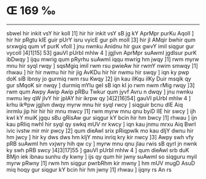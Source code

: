 # Œ 169 ‰
---
sbweI hir inkit vsY hir kolI ]1] hir hir inkit vsY sB jg kY
AprMpr purKu AqolI ] hir hir pRgtu kIE guir pUrY isru vyicE gur pih
molI ]3] hir jI AMqir bwhir qum srxwgiq qum vf purK vfolI ] jnu
nwnku Anidnu hir gux gwvY imil siqgur gur vycolI ]4]1]15] 53]
gauVI pUrbI mhlw 4 ] jgjIvn AprMpr suAwmI jgdIsur purK ibDwqy ]
ijqu mwrig qum pRyrhu suAwmI iqqu mwrig hm jwqy ]1] rwm myrw mnu hir
syqI rwqy ] sqsMgiq imil rwm rsu pwieAw hir rwmY nwim smwqy ]1]
rhwau ] hir hir nwmu hir hir jig AvKDu hir hir nwmu hir swqy ] iqn
ky pwp doK siB ibnsy jo gurmiq rwm rsu Kwqy ]2] ijn kau ilKqu ilKy
Duir msqik qy gur sMqoK sir nwqy ] durmiq mYlu geI sB iqn kI jo rwm
nwm rMig rwqy ]3] rwm qum Awpy Awip Awip pRBu Twkur qum jyvf Avru n
dwqy ] jnu nwnku nwmu ley qW jIvY hir jpIAY hir ikrpw qy
]4]2]16]54] gauVI pUrbI mhlw 4 ] krhu ik®pw jgjIvn dwqy myrw
mnu hir syqI rwcy ] siqguir bcnu dIE Aiq inrmlu jip hir hir hir mnu
mwcy ]1] rwm myrw mnu qnu byiD lIE hir swcy ] ijh kwl kY muiK jgqu
sBu gRisAw gur siqgur kY bcin hir hm bwcy ]1] rhwau ] ijn kau pRIiq
nwhI hir syqI qy swkq mUV nr kwcy ] iqn kau jnmu mrxu Aiq BwrI ivic
ivstw mir mir pwcy ]2] qum dieAwl srix pRiqpwlk mo kau dIjY dwnu
hir hm jwcy ] hir ky dws dws hm kIjY mnu inriq kry kir nwcy ]3]
Awpy swh vfy pRB suAwmI hm vxjwry hih qw cy ] myrw mnu qnu jIau rwis
sB qyrI jn nwnk ky swh pRB swcy ]4]3]17]55 ] gauVI pUrbI mhlw 4
] qum dieAwl srb duK BMjn iek ibnau sunhu dy kwny ] ijs qy qum hir
jwny suAwmI so siqguru myil myrw pRwny ]1] rwm hm siqgur pwrbRhm kir
mwny ] hm mUV mugD AsuD miq hoqy gur siqgur kY bcin hir hm jwny ]1]
rhwau ] ijqny rs An rs
####

